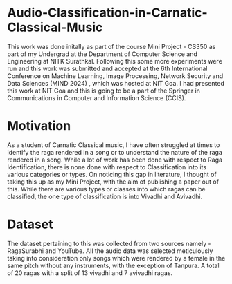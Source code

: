 # Audio-Classification-in-Carnatic-Classical-Music

This work was done initally as part of the course Mini Project - CS350 as part of my Undergrad at the Department of Computer Science and Engineering at NITK Surathkal. Following this some more experiments were run and this work was submitted and accepted at the 6th International Conference on Machine Learning, Image Processing, Network Security and Data Sciences (MIND 2024) , which was hosted at NIT Goa. I had presented this work at NIT Goa and this is going to be a part of the Springer in Communications in Computer and Information Science (CCIS). 

# Motivation
As a student of Carnatic Classical music, I have often struggled at times to identify the raga rendered in a song or to understand the nature of the raga rendered in a song. While a lot of work has been done with respect to Raga Identification, there is none done with respect to Classification into its various categories or types. On noticing this gap in literature, I thought of taking this up as my Mini Project, with the aim of publishing a paper out of this. While there are various types or classes into which ragas can be classified, the one type of classification is into Vivadhi and Avivadhi. 

# Dataset 
The dataset pertaining to this was collected from two sources namely - RagaSurabhi and YouTube. All the audio data was selected meticulously taking into consideration only songs which were rendered by a female in the same pitch without any instruments, with the exception of Tanpura. A total of 20 ragas with a split of 13 vivadhi and 7 avivadhi ragas. 


